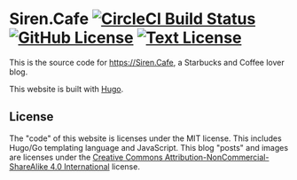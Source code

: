 # Siren.Cafe [![CircleCI Build Status](https://circleci.com/gh/felicianotech/siren.cafe.svg?style=shield)](https://circleci.com/gh/felicianotech/siren.cafe) [![GitHub License](https://img.shields.io/badge/license-MIT-blue.svg)](https://raw.githubusercontent.com/felicianotech/siren.cafe/master/LICENSE) [![Text License](https://img.shields.io/badge/license-CC-blue.svg)][license-cc]

This is the source code for https://Siren.Cafe, a Starbucks and Coffee lover blog.

This website is built with [Hugo][hugo].

## License

The "code" of this website is licenses under the MIT license. This includes Hugo/Go templating language and JavaScript.
This blog "posts" and images are licenses under the [Creative Commons Attribution-NonCommercial-ShareAlike 4.0 International][license-cc] license.



[hugo]: https://gohugo.io
[license-cc]: https://creativecommons.org/licenses/by-nc-sa/4.0/
